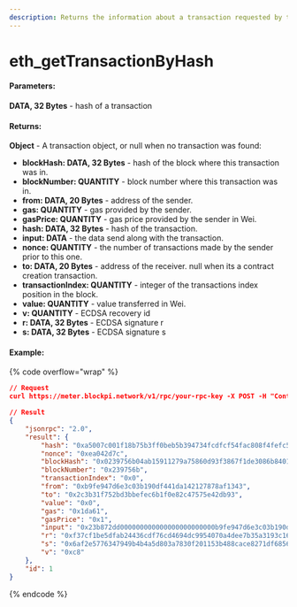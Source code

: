 ```yaml
---
description: Returns the information about a transaction requested by transaction hash.
---
```


# eth\_getTransactionByHash

#### **Parameters:**

**DATA, 32 Bytes** - hash of a transaction

#### **Returns:**

**Object** - A transaction object, or null when no transaction was found:

* **blockHash: DATA, 32 Bytes** - hash of the block where this transaction was in.
* **blockNumber: QUANTITY** - block number where this transaction was in.
* **from: DATA, 20 Bytes** - address of the sender.
* **gas: QUANTITY** - gas provided by the sender.
* **gasPrice: QUANTITY** - gas price provided by the sender in Wei.
* **hash: DATA, 32 Bytes** - hash of the transaction.
* **input: DATA** - the data send along with the transaction.
* **nonce: QUANTITY** - the number of transactions made by the sender prior to this one.
* **to: DATA, 20 Bytes** - address of the receiver. null when its a contract creation transaction.
* **transactionIndex: QUANTITY** - integer of the transactions index position in the block.
* **value: QUANTITY** - value transferred in Wei.
* **v: QUANTITY** - ECDSA recovery id
* **r: DATA, 32 Bytes** - ECDSA signature r
* **s: DATA, 32 Bytes** - ECDSA signature s

#### Example:

{% code overflow="wrap" %}
```json
// Request
curl https://meter.blockpi.network/v1/rpc/your-rpc-key -X POST -H "Content-Type: application/json" --data '{"jsonrpc":"2.0","method":"eth_getTransactionByHash","params":["0xa5007c001f18b75b3ff0beb5b394734fcdfcf54fac808f4fefc50fb9aa770ff7"],"id":1}'

// Result
{
    "jsonrpc": "2.0",
    "result": {
        "hash": "0xa5007c001f18b75b3ff0beb5b394734fcdfcf54fac808f4fefc50fb9aa770ff7",
        "nonce": "0xea042d7c",
        "blockHash": "0x0239756b04ab15911279a75860d93f3867f1de3086b840175351d4d10e2bb50d",
        "blockNumber": "0x239756b",
        "transactionIndex": "0x0",
        "from": "0xb9fe947d6e3c03b190df441da142127878af1343",
        "to": "0x2c3b31f752bd3bbefec6b1f0e82c47575e42db93",
        "value": "0x0",
        "gas": "0x1da61",
        "gasPrice": "0x1",
        "input": "0x23b872dd000000000000000000000000b9fe947d6e3c03b190df441da142127878af13430000000000000000000000009b2461f63718cb895a3a29a4eee4f4fcb15dea88c000000000000000000002000000006458bb4c010000000500000000000001ef",
        "r": "0xf37cf1be5dfab24436cdf76cd4694dc9954070a4dee7b35a3193c165b17fb850",
        "s": "0x6af2e5776347949b4b4a5d803a7830f201153b488cace8271df68568dcae08fe",
        "v": "0xc8"
    },
    "id": 1
}
```
{% endcode %}
